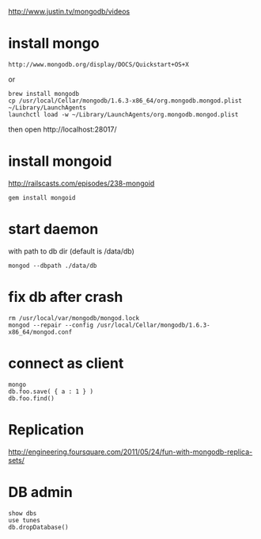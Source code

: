 http://www.justin.tv/mongodb/videos

# install mongo

    http://www.mongodb.org/display/DOCS/Quickstart+OS+X

or

    brew install mongodb
    cp /usr/local/Cellar/mongodb/1.6.3-x86_64/org.mongodb.mongod.plist ~/Library/LaunchAgents
    launchctl load -w ~/Library/LaunchAgents/org.mongodb.mongod.plist
    
then open http://localhost:28017/

# install mongoid

http://railscasts.com/episodes/238-mongoid

    gem install mongoid

# start daemon 

with path to db dir (default is /data/db)

    mongod --dbpath ./data/db

# fix db after crash

    rm /usr/local/var/mongodb/mongod.lock
    mongod --repair --config /usr/local/Cellar/mongodb/1.6.3-x86_64/mongod.conf

# connect as client

    mongo
    db.foo.save( { a : 1 } )
    db.foo.find()
    
# Replication

http://engineering.foursquare.com/2011/05/24/fun-with-mongodb-replica-sets/

# DB admin

    show dbs
    use tunes
    db.dropDatabase()
    